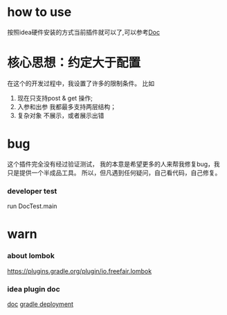 # how to use
按照idea硬件安装的方式当前插件就可以了,可以参考[Doc](https://www.jetbrains.com/help/idea/managing-plugins.html)

# 核心思想：约定大于配置
在这个的开发过程中，我设置了许多的限制条件。
比如
1. 现在只支持post & get 操作;
2. 入参和出参 我都最多支持两层结构；
3. 复杂对象 不展示，或者展示出错


# bug
这个插件完全没有经过验证测试，
我的本意是希望更多的人来帮我修复bug，我只是提供一个半成品工具。
所以，但凡遇到任何疑问，自己看代码，自己修复。

### developer test
run DocTest.main

# warn
### about lombok
https://plugins.gradle.org/plugin/io.freefair.lombok


### idea plugin doc
[doc](https://www.jetbrains.org/intellij/sdk/docs/tutorials/build_system/gradle_guide.html)
[gradle deployment](https://www.jetbrains.org/intellij/sdk/docs/tutorials/build_system/deployment.html)

